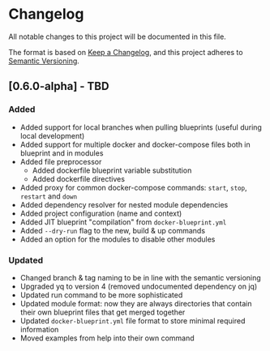 # Changelog
All notable changes to this project will be documented in this file.

The format is based on [Keep a Changelog](https://keepachangelog.com/en/1.0.0/),
and this project adheres to [Semantic Versioning](https://semver.org/spec/v2.0.0.html).

## [0.6.0-alpha] - TBD

### Added
- Added support for local branches when pulling blueprints (useful during local development)
- Added support for multiple docker and docker-compose files both in blueprint and in modules
- Added file preprocessor
  - Added dockerfile blueprint variable substitution
  - Added dockerfile directives
- Added proxy for common docker-compose commands: `start`, `stop`, `restart` and `down`
- Added dependency resolver for nested module dependencies
- Added project configuration (name and context)
- Added JIT blueprint "compilation" from `docker-blueprint.yml`
- Added `--dry-run` flag to the new, build & up commands
- Added an option for the modules to disable other modules

### Updated
- Changed branch & tag naming to be in line with the semantic versioning
- Upgraded yq to version 4 (removed undocumented dependency on jq)
- Updated run command to be more sophisticated
- Updated module format: now they are always directories that contain their own
  blueprint files that get merged together
- Updated `docker-blueprint.yml` file format to store minimal required information
- Moved examples from help into their own command
